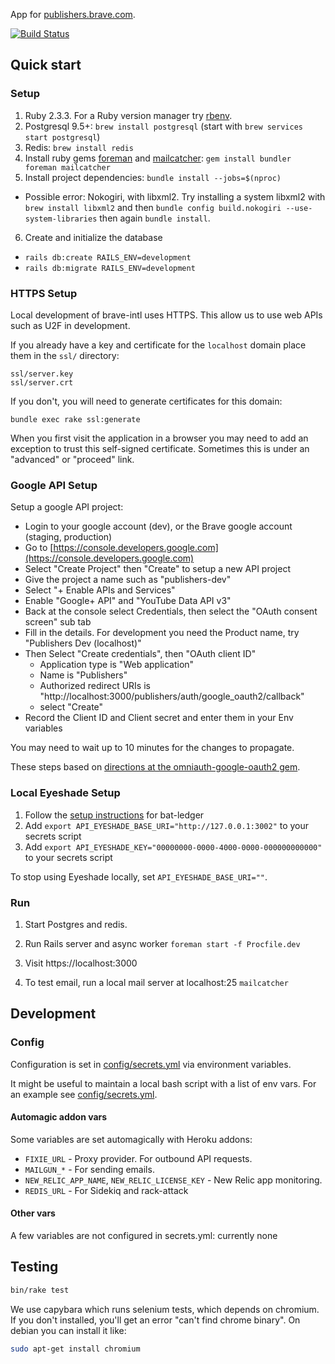 App for [publishers.brave.com](https://publishers.brave.com).

[![Build Status](https://travis-ci.org/brave-intl/publishers.svg?branch=master)](https://travis-ci.org/brave-intl/publishers)

## Quick start

### Setup

1. Ruby 2.3.3. For a Ruby version manager try [rbenv](https://github.com/rbenv/rbenv).
2. Postgresql 9.5+: `brew install postgresql` (start with `brew services start postgresql`)
3. Redis: `brew install redis`
4. Install ruby gems [foreman](https://github.com/ddollar/foreman) and [mailcatcher](https://github.com/sj26/mailcatcher): `gem install bundler foreman mailcatcher`
5. Install project dependencies: `bundle install --jobs=$(nproc)`
  - Possible error: Nokogiri, with libxml2. Try installing a system libxml2 with `brew install libxml2` and then `bundle config build.nokogiri --use-system-libraries` then again `bundle install`.
6. Create and initialize the database
  - `rails db:create RAILS_ENV=development`
  - `rails db:migrate RAILS_ENV=development`

### HTTPS Setup

Local development of brave-intl uses HTTPS. This allow us to use web APIs such
as U2F in development.

If you already have a key and certificate for the `localhost` domain place them in the
`ssl/` directory:

```
ssl/server.key
ssl/server.crt
```

If you don't, you will need to generate certificates for this domain:

```
bundle exec rake ssl:generate
```

When you first visit the application in a browser you may need to add an
exception to trust this self-signed certificate. Sometimes this is under an
"advanced" or "proceed" link.

### Google API Setup

Setup a google API project:

* Login to your google account (dev), or the Brave google account (staging, production)
* Go to [https://console.developers.google.com](https://console.developers.google.com)
* Select "Create Project" then "Create" to setup a new API project
* Give the project a name such as "publishers-dev"
* Select "+ Enable APIs and Services"
* Enable "Google+ API" and "YouTube Data API v3"
* Back at the console select Credentials, then select the "OAuth consent screen" sub tab
* Fill in the details. For development you need the Product name, try "Publishers Dev (localhost)"
* Then Select "Create credentials", then "OAuth client ID"
  * Application type is "Web application"
  * Name is "Publishers"
  * Authorized redirect URIs is "http://localhost:3000/publishers/auth/google_oauth2/callback"
  * select "Create"
* Record the Client ID and Client secret and enter them in your Env variables

You may need to wait up to 10 minutes for the changes to propagate.

These steps based on [directions at the omniauth-google-oauth2 gem](https://github.com/zquestz/omniauth-google-oauth2#google-api-setup).

### Local Eyeshade Setup

1. Follow the [setup instructions](https://github.com/brave-intl/bat-ledger) for bat-ledger
2. Add `export API_EYESHADE_BASE_URI="http://127.0.0.1:3002"` to your secrets script
3. Add `export API_EYESHADE_KEY="00000000-0000-4000-0000-000000000000"` to your secrets script

To stop using Eyeshade locally, set `API_EYESHADE_BASE_URI=""`.

### Run

1. Start Postgres and redis.

2. Run Rails server and async worker
`foreman start -f Procfile.dev`

3. Visit https://localhost:3000

4. To test email, run a local mail server at localhost:25
`mailcatcher`

## Development

### Config

Configuration is set in [config/secrets.yml](https://github.com/brave/publishers/blob/master/config/secrets.yml) via environment variables.

It might be useful to maintain a local bash script with a list of env vars. For an example see [config/secrets.yml](https://github.com/brave/publishers/blob/master/docs/publishers-secrets.example.sh).

#### Automagic addon vars

Some variables are set automagically with Heroku addons:

- `FIXIE_URL` - Proxy provider. For outbound API requests.
- `MAILGUN_*` - For sending emails.
- `NEW_RELIC_APP_NAME`, `NEW_RELIC_LICENSE_KEY` - New Relic app monitoring.
- `REDIS_URL` - For Sidekiq and rack-attack

#### Other vars

A few variables are not configured in secrets.yml: currently none

## Testing

```sh
bin/rake test
```

We use capybara which runs selenium tests, which depends on chromium.
If you don't installed, you'll get an error "can't find chrome binary".
On debian you can install it like:

```sh
sudo apt-get install chromium
```
